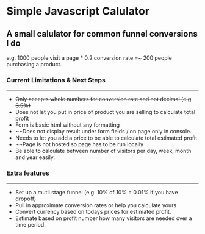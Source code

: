 # Simple Javascript Calulator

## A small calulator for common funnel conversions I do

e.g. 1000 people visit a page * 0.2 conversion rate =~ 200 people purchasing a product. 

### Current Limitations & Next Steps
--- 

* ~~Only accepts whole numbers for conversion rate and not decimal (e.g 3.5%)~~
* Does not let you put in price of product you are selling to calculate total profit
* Form is basic html without any formatting
* ~~Does not display result under form fields / on page only in console. 
* Needs to let you add a price to be able to calculate total estimated profit
* ~~Page is not hosted so page has to be run locally
* Be able to calculate between number of visitors per day, week, month and year easily.

### Extra features
---
* Set up a mutli stage funnel (e.g. 10% of 10% = 0.01% if you have dropoff)
* Pull in approximate conversion rates or help you calculate yours
* Convert currency based on todays prices for estimated profit.
* Estimate based on profit number how many visitors are needed over a time period.
